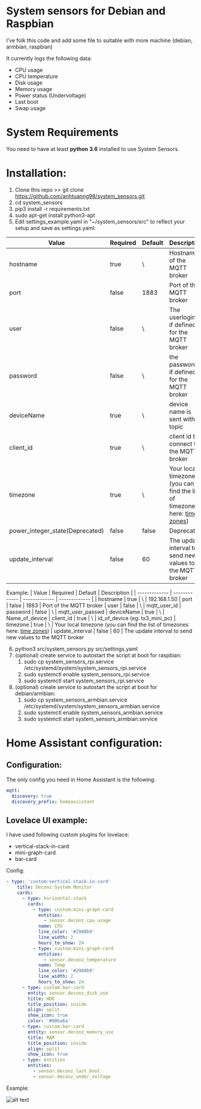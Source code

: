 # System sensors for Debian and Raspbian


I’ve folk this code and add some file to suitable with more machine (debian, armbian, raspbian)

It currently logs the following data:
* CPU usage
* CPU temperature
* Disk usage
* Memory usage
* Power status (Undervoltage)
* Last boot
* Swap usage


# System Requirements

You need to have at least __python 3.6__ installed to use System Sensors.

# Installation:
1. Clone this repo >> git clone https://github.com/anhtuanng98/system_sensors.git
2. cd system_sensors
3. pip3 install -r requirements.txt
4. sudo apt-get install python3-apt
5. Edit settings_example.yaml in "~/system_sensors/src" to reflect your setup and save as settings.yaml:

| Value  | Required | Default | Description | 
| ------------- | ------------- | ------------- | ------------- |
| hostname  | true | \ | Hostname of the MQTT broker
| port  | false | 1883 | Port of the MQTT broker
| user | false | \ | The userlogin( if defined) for the MQTT broker
| password | false | \ | the password ( if defined) for the MQTT broker
| deviceName | true | \ | device name is sent with topic
| client_id | true | \ | client id to connect to the MQTT broker
| timezone | true | \ | Your local timezone (you can find the list of timezones here: [time zones](https://gist.github.com/heyalexej/8bf688fd67d7199be4a1682b3eec7568))
| power_integer_state(Deprecated) | false | false | Deprecated
| update_interval | false | 60 | The update interval to send new values to the MQTT broker 

Example:
| Value  | Required | Default | Description | 
| ------------- | ------------- | ------------- | ------------- |
| hostname  | true | \ | 192.168.1.50
| port  | false | 1883 | Port of the MQTT broker
| user | false | \ | mqtt_user_id
| password | false | \ | mqtt_user_passwd
| deviceName | true | \ | Name_of_device
| client_id | true | \ | id_of_device (eg: tx3_mini_pc)
| timezone | true | \ | Your local timezone (you can find the list of timezones here: [time zones](https://gist.github.com/heyalexej/8bf688fd67d7199be4a1682b3eec7568))
| update_interval | false | 60 | The update interval to send new values to the MQTT broker 

6. python3 src/system_sensors.py src/settings.yaml
7. (optional) create service to autostart the script at boot for raspbian:
    1. sudo cp system_sensors_rpi.service /etc/systemd/system/system_sensors_rpi.service
    2. sudo systemctl enable system_sensors_rpi.service
    3. sudo systemctl start system_sensors_rpi.service
8. (optional) create service to autostart the script at boot for debian/armbian:
    1. sudo cp system_sensors_armbian.service /etc/systemd/system/system_sensors_armbian.service
    2. sudo systemctl enable system_sensors_armbian.service
    3. sudo systemctl start system_sensors_armbian.service


# Home Assistant configuration:
## Configuration:
The only config you need in Home Assistant is the following:
```yaml
mqtt:
  discovery: true
  discovery_prefix: homeassistant
```

## Lovelace UI example:
I have used following custom plugins for lovelace:
* vertical-stack-in-card
* mini-graph-card
* bar-card

Config:
```yaml
- type: 'custom:vertical-stack-in-card'
    title: Deconz System Monitor
    cards:
      - type: horizontal-stack
        cards:
          - type: custom:mini-graph-card
            entities:
              - sensor.deconz_cpu_usage
            name: CPU
            line_color: '#2980b9'
            line_width: 2
            hours_to_show: 24
          - type: custom:mini-graph-card
            entities:
              - sensor.deconz_temperature
            name: Temp
            line_color: '#2980b9'
            line_width: 2
            hours_to_show: 24
      - type: custom:bar-card
        entity: sensor.deconz_disk_use
        title: HDD
        title_position: inside
        align: split
        show_icon: true
        color: '#00ba6a'
      - type: custom:bar-card
        entity: sensor.deconz_memory_use
        title: RAM
        title_position: inside
        align: split
        show_icon: true
      - type: entities
        entities:
          - sensor.deconz_last_boot
          - sensor.deconz_under_voltage
```
Example:

![alt text](images/example.png?raw=true "Example")

[releases]: https://github.com/anhtuanng98/system_sensors/releases
